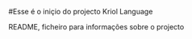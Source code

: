 #Esse é o iniçio do projecto Kriol Language


README, ficheiro para informações sobre o projecto



